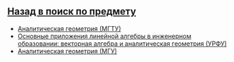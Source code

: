 ## [Назад в поиск по предмету](https://github.com/ifanzilka/Mathematics_KPFU/blob/master/links/analiticks_geometry/analiticks_geometry.md)

* [Аналитическая геометрия (МГТУ)](https://openedu.ru/course/bmstu/AGEOM/)
* [Основные приложения линейной алгебры в инженерном образовании: векторная алгебра и аналитическая геометрия (УРФУ)](https://openedu.ru/course/urfu/LineAlg/)
* [Аналитическая геометрия (МГУ)](https://openedu.ru/course/msu/ANGEOM/)
